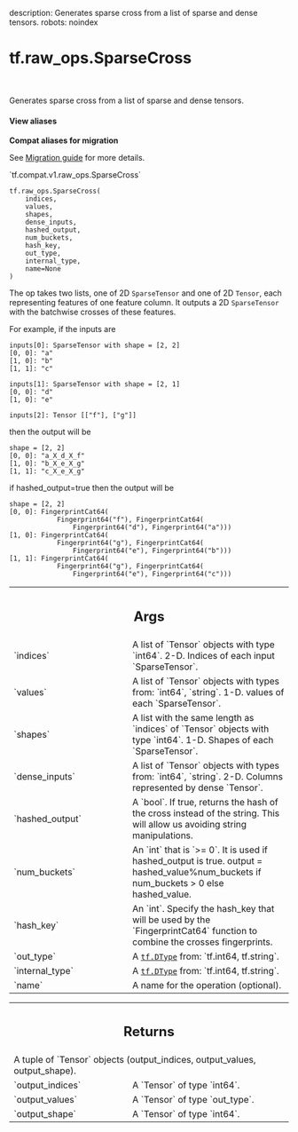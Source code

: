 description: Generates sparse cross from a list of sparse and dense tensors.
robots: noindex

# tf.raw_ops.SparseCross

<!-- Insert buttons and diff -->

<table class="tfo-notebook-buttons tfo-api nocontent" align="left">

</table>



Generates sparse cross from a list of sparse and dense tensors.


<section class="expandable">
  <h4 class="showalways">View aliases</h4>
  <p>
<b>Compat aliases for migration</b>
<p>See
<a href="https://www.tensorflow.org/guide/migrate">Migration guide</a> for
more details.</p>
<p>`tf.compat.v1.raw_ops.SparseCross`</p>
</p>
</section>

<pre class="devsite-click-to-copy prettyprint lang-py tfo-signature-link">
<code>tf.raw_ops.SparseCross(
    indices,
    values,
    shapes,
    dense_inputs,
    hashed_output,
    num_buckets,
    hash_key,
    out_type,
    internal_type,
    name=None
)
</code></pre>



<!-- Placeholder for "Used in" -->

The op takes two lists, one of 2D `SparseTensor` and one of 2D `Tensor`, each
representing features of one feature column. It outputs a 2D `SparseTensor` with
the batchwise crosses of these features.

For example, if the inputs are

    inputs[0]: SparseTensor with shape = [2, 2]
    [0, 0]: "a"
    [1, 0]: "b"
    [1, 1]: "c"

    inputs[1]: SparseTensor with shape = [2, 1]
    [0, 0]: "d"
    [1, 0]: "e"

    inputs[2]: Tensor [["f"], ["g"]]

then the output will be

    shape = [2, 2]
    [0, 0]: "a_X_d_X_f"
    [1, 0]: "b_X_e_X_g"
    [1, 1]: "c_X_e_X_g"

if hashed_output=true then the output will be

    shape = [2, 2]
    [0, 0]: FingerprintCat64(
                Fingerprint64("f"), FingerprintCat64(
                    Fingerprint64("d"), Fingerprint64("a")))
    [1, 0]: FingerprintCat64(
                Fingerprint64("g"), FingerprintCat64(
                    Fingerprint64("e"), Fingerprint64("b")))
    [1, 1]: FingerprintCat64(
                Fingerprint64("g"), FingerprintCat64(
                    Fingerprint64("e"), Fingerprint64("c")))

<!-- Tabular view -->
 <table class="responsive fixed orange">
<colgroup><col width="214px"><col></colgroup>
<tr><th colspan="2"><h2 class="add-link">Args</h2></th></tr>

<tr>
<td>
`indices`<a id="indices"></a>
</td>
<td>
A list of `Tensor` objects with type `int64`.
2-D.  Indices of each input `SparseTensor`.
</td>
</tr><tr>
<td>
`values`<a id="values"></a>
</td>
<td>
A list of `Tensor` objects with types from: `int64`, `string`.
1-D.   values of each `SparseTensor`.
</td>
</tr><tr>
<td>
`shapes`<a id="shapes"></a>
</td>
<td>
A list with the same length as `indices` of `Tensor` objects with type `int64`.
1-D.   Shapes of each `SparseTensor`.
</td>
</tr><tr>
<td>
`dense_inputs`<a id="dense_inputs"></a>
</td>
<td>
A list of `Tensor` objects with types from: `int64`, `string`.
2-D.    Columns represented by dense `Tensor`.
</td>
</tr><tr>
<td>
`hashed_output`<a id="hashed_output"></a>
</td>
<td>
A `bool`.
If true, returns the hash of the cross instead of the string.
This will allow us avoiding string manipulations.
</td>
</tr><tr>
<td>
`num_buckets`<a id="num_buckets"></a>
</td>
<td>
An `int` that is `>= 0`. It is used if hashed_output is true.
output = hashed_value%num_buckets if num_buckets > 0 else hashed_value.
</td>
</tr><tr>
<td>
`hash_key`<a id="hash_key"></a>
</td>
<td>
An `int`.
Specify the hash_key that will be used by the `FingerprintCat64`
function to combine the crosses fingerprints.
</td>
</tr><tr>
<td>
`out_type`<a id="out_type"></a>
</td>
<td>
A <a href="../../tf/dtypes/DType.md"><code>tf.DType</code></a> from: `tf.int64, tf.string`.
</td>
</tr><tr>
<td>
`internal_type`<a id="internal_type"></a>
</td>
<td>
A <a href="../../tf/dtypes/DType.md"><code>tf.DType</code></a> from: `tf.int64, tf.string`.
</td>
</tr><tr>
<td>
`name`<a id="name"></a>
</td>
<td>
A name for the operation (optional).
</td>
</tr>
</table>



<!-- Tabular view -->
 <table class="responsive fixed orange">
<colgroup><col width="214px"><col></colgroup>
<tr><th colspan="2"><h2 class="add-link">Returns</h2></th></tr>
<tr class="alt">
<td colspan="2">
A tuple of `Tensor` objects (output_indices, output_values, output_shape).
</td>
</tr>
<tr>
<td>
`output_indices`<a id="output_indices"></a>
</td>
<td>
A `Tensor` of type `int64`.
</td>
</tr><tr>
<td>
`output_values`<a id="output_values"></a>
</td>
<td>
A `Tensor` of type `out_type`.
</td>
</tr><tr>
<td>
`output_shape`<a id="output_shape"></a>
</td>
<td>
A `Tensor` of type `int64`.
</td>
</tr>
</table>

